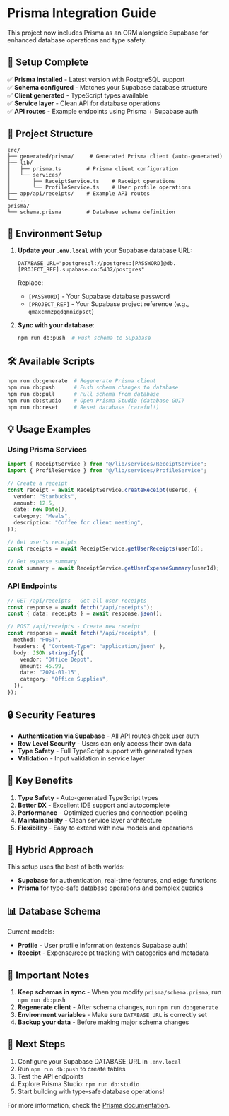 # Prisma Integration Guide

This project now includes Prisma as an ORM alongside Supabase for enhanced database operations and type safety.

## 🚀 Setup Complete

✅ **Prisma installed** - Latest version with PostgreSQL support  
✅ **Schema configured** - Matches your Supabase database structure  
✅ **Client generated** - TypeScript types available  
✅ **Service layer** - Clean API for database operations  
✅ **API routes** - Example endpoints using Prisma + Supabase auth

## 📁 Project Structure

```
src/
├── generated/prisma/     # Generated Prisma client (auto-generated)
├── lib/
│   ├── prisma.ts        # Prisma client configuration
│   └── services/
│       ├── ReceiptService.ts    # Receipt operations
│       └── ProfileService.ts    # User profile operations
├── app/api/receipts/    # Example API routes
└── ...
prisma/
└── schema.prisma        # Database schema definition
```

## 🔧 Environment Setup

1. **Update your `.env.local`** with your Supabase database URL:

   ```env
   DATABASE_URL="postgresql://postgres:[PASSWORD]@db.[PROJECT_REF].supabase.co:5432/postgres"
   ```

   Replace:

   - `[PASSWORD]` - Your Supabase database password
   - `[PROJECT_REF]` - Your Supabase project reference (e.g., `qmaxcmmzpgdqmnidpsct`)

2. **Sync with your database**:
   ```bash
   npm run db:push  # Push schema to Supabase
   ```

## 🛠️ Available Scripts

```bash
npm run db:generate  # Regenerate Prisma client
npm run db:push      # Push schema changes to database
npm run db:pull      # Pull schema from database
npm run db:studio    # Open Prisma Studio (database GUI)
npm run db:reset     # Reset database (careful!)
```

## 💡 Usage Examples

### Using Prisma Services

```typescript
import { ReceiptService } from "@/lib/services/ReceiptService";
import { ProfileService } from "@/lib/services/ProfileService";

// Create a receipt
const receipt = await ReceiptService.createReceipt(userId, {
  vendor: "Starbucks",
  amount: 12.5,
  date: new Date(),
  category: "Meals",
  description: "Coffee for client meeting",
});

// Get user's receipts
const receipts = await ReceiptService.getUserReceipts(userId);

// Get expense summary
const summary = await ReceiptService.getUserExpenseSummary(userId);
```

### API Endpoints

```typescript
// GET /api/receipts - Get all user receipts
const response = await fetch("/api/receipts");
const { data: receipts } = await response.json();

// POST /api/receipts - Create new receipt
const response = await fetch("/api/receipts", {
  method: "POST",
  headers: { "Content-Type": "application/json" },
  body: JSON.stringify({
    vendor: "Office Depot",
    amount: 45.99,
    date: "2024-01-15",
    category: "Office Supplies",
  }),
});
```

## 🔒 Security Features

- **Authentication via Supabase** - All API routes check user auth
- **Row Level Security** - Users can only access their own data
- **Type Safety** - Full TypeScript support with generated types
- **Validation** - Input validation in service layer

## 🎯 Key Benefits

1. **Type Safety** - Auto-generated TypeScript types
2. **Better DX** - Excellent IDE support and autocomplete
3. **Performance** - Optimized queries and connection pooling
4. **Maintainability** - Clean service layer architecture
5. **Flexibility** - Easy to extend with new models and operations

## 🔄 Hybrid Approach

This setup uses the best of both worlds:

- **Supabase** for authentication, real-time features, and edge functions
- **Prisma** for type-safe database operations and complex queries

## 📊 Database Schema

Current models:

- **Profile** - User profile information (extends Supabase auth)
- **Receipt** - Expense/receipt tracking with categories and metadata

## 🚨 Important Notes

1. **Keep schemas in sync** - When you modify `prisma/schema.prisma`, run `npm run db:push`
2. **Regenerate client** - After schema changes, run `npm run db:generate`
3. **Environment variables** - Make sure `DATABASE_URL` is correctly set
4. **Backup your data** - Before making major schema changes

## 🔗 Next Steps

1. Configure your Supabase DATABASE_URL in `.env.local`
2. Run `npm run db:push` to create tables
3. Test the API endpoints
4. Explore Prisma Studio: `npm run db:studio`
5. Start building with type-safe database operations!

For more information, check the [Prisma documentation](https://www.prisma.io/docs).
